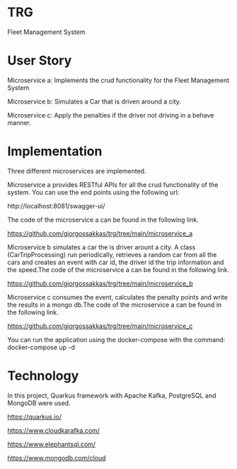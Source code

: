 # TRG
Fleet Management System

# User Story
Microservice a: Implements the crud functionality for the Fleet Management System

Microservice b: Simulates a Car that is driven around a city.

Microservice c: Apply the penalties if the driver not driving in a behave manner.

# Implementation
Three different microservices are implemented.

Microservice a provides RESTful APIs for all the crud functionality of the system. You can use the end points using the following url: 

http://localhost:8081/swagger-ui/

The code of the microservice a can be found in the following link.

https://github.com/giorgossakkas/trg/tree/main/microservice_a

Microservice b simulates a car the is driver arount a city. A class (CarTripProcessing) run periodically, retrieves a random car from all the cars and creates an event with car id, the driver id the trip information and the speed.The code of the microservice a can be found in the following link.

https://github.com/giorgossakkas/trg/tree/main/microservice_b
 
Microservice c consumes the event, calculates the penalty points and write the results in a mongo db.The code of the microservice a can be found in the following link.

https://github.com/giorgossakkas/trg/tree/main/microservice_c

You can run the application using the docker-compose with the command: docker-compose up -d

# Technology

In this project, Quarkus framework with Apache Kafka, PostgreSQL and MongoDB were used.

https://quarkus.io/

https://www.cloudkarafka.com/

https://www.elephantsql.com/

https://www.mongodb.com/cloud

